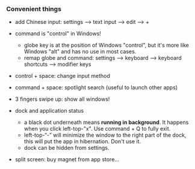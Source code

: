 ### Convenient things

* add Chinese input: settings --> text input --> edit --> +
* command is "control" in Windows!
  * globe key is at the position of Windows "control", but it's more like Windows "alt" and has no use in most cases.
  * remap globe and command: settings --> keyboard --> keyboard shortcuts --> modifier keys
* control + space: change input method
* command + space: spotlight search (useful to launch other apps)
* 3 fingers swipe up: show all windows!
* dock and application status
  * a black dot underneath means **running in background**. It happens when you click left-top-"x". Use command + Q to fully exit.
  * left-top-“-” will minimize the window to the right part of the dock, this will put the app in hibernation. Don't use it.
  * dock can be hidden from settings.

* split screen: buy magnet from app store...